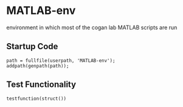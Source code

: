 # MATLAB-env
environment in which most of the cogan lab MATLAB scripts are run
## Startup Code
```
path = fullfile(userpath, 'MATLAB-env');
addpath(genpath(path));
```
## Test Functionality
`testfunction(struct())`
